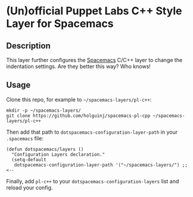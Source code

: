 # (Un)official Puppet Labs C++ Style Layer for Spacemacs

## Description

This layer further configures the [Spacemacs](https://github.com/syl20bnr/spacemacs) C/C++ layer to change the indentation settings. Are they better this way? Who knows!

## Usage

Clone this repo, for example to `~/spacemacs-layers/pl-c++`:

```
mkdir -p ~/spacemacs-layers/
git clone https://github.com/holguinj/spacemacs-pl-cpp ~/spacemacs-layers/pl-c++
```

Then add that path to `dotspacemacs-configuration-layer-path` in your `.spacemacs` file:

```
(defun dotspacemacs/layers ()
  "Configuration Layers declaration."
  (setq-default
   dotspacemacs-configuration-layer-path '("~/spacemacs-layers/") ;; <--
```

Finally, add `pl-c++` to your `dotspacemacs-configuration-layers` list and reload your config.
